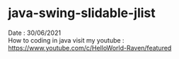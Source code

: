 # java-swing-slidable-jlist
Date : 30/06/2021<br/>
How to coding in java
visit my youtube : https://www.youtube.com/c/HelloWorld-Raven/featured
